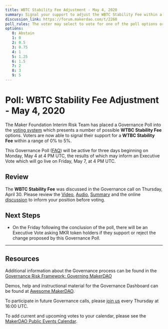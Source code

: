 ```yaml
---
title: WBTC Stability Fee Adjustment - May 4, 2020
summary: Signal your support to adjust the WBTC Stability Fee within a range of 0% to 5%
discussion_link: https://forum.makerdao.com/t/2260
poll_rules: The voter may select to vote for one of the poll options or they may elect to abstain from the poll entirely
options:
   0: Abstain
   1: 0
   2: 0.5
   3: 0.75
   4: 1
   5: 1.25
   6: 1.5
   7: 2
   8: 3
   9: 5
---
```

# Poll: WBTC Stability Fee Adjustment - May 4, 2020

The Maker Foundation Interim Risk Team has placed a Governance Poll into the [voting system](https://vote.makerdao.com/polling) which presents a number of possible **WTBC Stability Fee** options. Voters are now able to signal their support for a **WTBC Stability Fee** within a range of 0% to 5%.

This Governance Poll ([FAQ](https://community-development.makerdao.com/makerdao-scd-faqs/scd-faqs/governance)) will be active for three days beginning on Monday, May 4 at 4 PM UTC, the results of which may inform an Executive Vote which will go live on Friday, May 7, at 4 PM UTC.

## Review

The **WBTC Stability Fee** was discussed in the Governance call on Thursday, April 30. Please review the [Video](https://www.youtube.com/playlist?list=PLLzkWCj8ywWNq5-90-Id6VPSsrk4OWVan), [Audio](https://soundcloud.com/makerdao/sets/governance-and-risk), [Summary](https://community-development.makerdao.com/governance/governance-and-risk-meetings/summaries) and the online [discussion](https://forum.makerdao.com/c/governance) to inform your position before voting.

## Next Steps

* On the Friday following the conclusion of the poll, there will be an Executive Vote asking MKR token holders if they support or reject the change proposed by this Governance Poll.

---

## Resources

Additional information about the Governance process can be found in the [Governance Risk Framework: Governing MakerDAO](https://community-development.makerdao.com/governance/governance-risk-framework)

Demos, help and instructional material for the Governance Dashboard can be found at [Awesome MakerDAO](https://awesome.makerdao.com/#voting).

To participate in future Governance calls, please [join us](https://community-development.makerdao.com/governance/governance-and-risk-meetings) every Thursday at 16:00 UTC.

To add current and upcoming votes to your calendar, please see the [MakerDAO Public Events Calendar](https://calendar.google.com/calendar/embed?src=makerdao.com_3efhm2ghipksegl009ktniomdk%40group.calendar.google.com&ctz=America%2FLos_Angeles).
